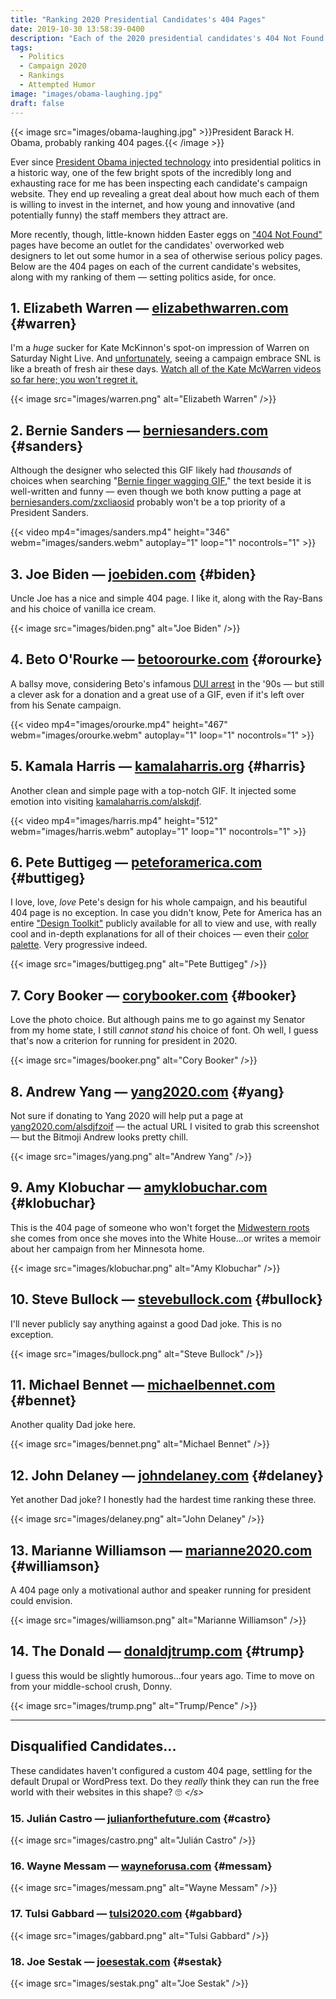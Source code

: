 ```yaml
---
title: "Ranking 2020 Presidential Candidates's 404 Pages"
date: 2019-10-30 13:58:39-0400
description: "Each of the 2020 presidential candidates's 404 Not Found pages, ranked."
tags:
  - Politics
  - Campaign 2020
  - Rankings
  - Attempted Humor
image: "images/obama-laughing.jpg"
draft: false
---
```


{{< image src="images/obama-laughing.jpg" >}}President Barack H. Obama, probably ranking 404 pages.{{< /image >}}

Ever since [President Obama injected technology](https://arstechnica.com/information-technology/2012/11/built-to-win-deep-inside-obamas-campaign-tech/) into presidential politics in a historic way, one of the few bright spots of the incredibly long and exhausting race for me has been inspecting each candidate's campaign website. They end up revealing a great deal about how much each of them is willing to invest in the internet, and how young and innovative (and potentially funny) the staff members they attract are.

More recently, though, little-known hidden Easter eggs on ["404 Not Found"](https://en.wikipedia.org/wiki/HTTP_404) pages have become an outlet for the candidates' overworked web designers to let out some humor in a sea of otherwise serious policy pages. Below are the 404 pages on each of the current candidate's websites, along with my ranking of them — setting politics aside, for once.

## 1. Elizabeth Warren — [elizabethwarren.com](https://elizabethwarren.com/asdfasdf404) {#warren}

I'm a _huge_ sucker for Kate McKinnon's spot-on impression of Warren on Saturday Night Live. And [unfortunately](https://twitter.com/realdonaldtrump/status/1097116612279316480), seeing a campaign embrace SNL is like a breath of fresh air these days. [Watch all of the Kate McWarren videos so far here; you won't regret it.](https://www.nbc.com/saturday-night-live/cast/kate-mckinnon-15056/impersonation/elizabeth-warren-287903)

{{< image src="images/warren.png" alt="Elizabeth Warren" />}}

## 2. Bernie Sanders — [berniesanders.com](https://berniesanders.com/asdfasdf404/) {#sanders}

Although the designer who selected this GIF likely had _thousands_ of choices when searching "[Bernie finger wagging GIF](https://www.google.com/search?q=Bernie+finger+wagging+GIF&tbm=isch&tbs=itp:animated)," the text beside it is well-written and funny — even though we both know putting a page at [berniesanders.com/zxcliaosid](https://berniesanders.com/zxcliaosid/) probably won't be a top priority of a President Sanders.

{{< video mp4="images/sanders.mp4" height="346" webm="images/sanders.webm" autoplay="1" loop="1" nocontrols="1" >}}

## 3. Joe Biden — [joebiden.com](https://joebiden.com/asdfasdf404) {#biden}

Uncle Joe has a nice and simple 404 page. I like it, along with the Ray-Bans and his choice of vanilla ice cream.

{{< image src="images/biden.png" alt="Joe Biden" />}}

## 4. Beto O'Rourke — [betoorourke.com](https://betoorourke.com/asdfasdf404) {#orourke}

A ballsy move, considering Beto's infamous [DUI arrest](https://www.politifact.com/texas/statements/2019/mar/14/club-growth/beto-orourke-arrested-dwi-flee-scene/) in the '90s — but still a clever ask for a donation and a great use of a GIF, even if it's left over from his Senate campaign.

{{< video mp4="images/orourke.mp4" height="467" webm="images/orourke.webm" autoplay="1" loop="1" nocontrols="1" >}}

## 5. Kamala Harris — [kamalaharris.org](https://kamalaharris.org/asdfasdf404) {#harris}

Another clean and simple page with a top-notch GIF. It injected some emotion into visiting [kamalaharris.com/alskdjf](https://kamalaharris.com/alskdjf).

{{< video mp4="images/harris.mp4" height="512" webm="images/harris.webm" autoplay="1" loop="1" nocontrols="1" >}}

## 6. Pete Buttigeg — [peteforamerica.com](https://peteforamerica.com/asdfasdf404/) {#buttigeg}

I love, love, _love_ Pete's design for his whole campaign, and his beautiful 404 page is no exception. In case you didn't know, Pete for America has an entire ["Design Toolkit"](https://design.peteforamerica.com/) publicly available for all to view and use, with really cool and in-depth explanations for all of their choices — even their [color palette](https://design.peteforamerica.com/colors). Very progressive indeed.

{{< image src="images/buttigeg.png" alt="Pete Buttigeg" />}}

## 7. Cory Booker — [corybooker.com](https://corybooker.com/asdfasdf404/) {#booker}

Love the photo choice. But although pains me to go against my Senator from my home state, I still _cannot stand_ his choice of font. Oh well, I guess that's now a criterion for running for president in 2020.

{{< image src="images/booker.png" alt="Cory Booker" />}}

## 8. Andrew Yang — [yang2020.com](https://www.yang2020.com/asdfasdf404) {#yang}

Not sure if donating to Yang 2020 will help put a page at [yang2020.com/alsdjfzoif](https://www.yang2020.com/alsdjfzoif) — the actual URL I visited to grab this screenshot — but the Bitmoji Andrew looks pretty chill.

{{< image src="images/yang.png" alt="Andrew Yang" />}}

## 9. Amy Klobuchar — [amyklobuchar.com](https://amyklobuchar.com/asdfasdf404) {#klobuchar}

This is the 404 page of someone who won't forget the [Midwestern roots](https://en.wikipedia.org/wiki/Uff_da) she comes from once she moves into the White House...or writes a memoir about her campaign from her Minnesota home.

{{< image src="images/klobuchar.png" alt="Amy Klobuchar" />}}

## 10. Steve Bullock — [stevebullock.com](https://stevebullock.com/asdfasdf404) {#bullock}

I'll never publicly say anything against a good Dad joke. This is no exception.

{{< image src="images/bullock.png" alt="Steve Bullock" />}}

## 11. Michael Bennet — [michaelbennet.com](https://michaelbennet.com/asdfasdf404) {#bennet}

Another quality Dad joke here.

{{< image src="images/bennet.png" alt="Michael Bennet" />}}

## 12. John Delaney — [johndelaney.com](https://www.johndelaney.com/asdfasdf404) {#delaney}

Yet another Dad joke? I honestly had the hardest time ranking these three.

{{< image src="images/delaney.png" alt="John Delaney" />}}

## 13. Marianne Williamson — [marianne2020.com](https://www.marianne2020.com/asdfasdf404) {#williamson}

A 404 page only a motivational author and speaker running for president could envision.

{{< image src="images/williamson.png" alt="Marianne Williamson" />}}

## 14. The Donald — [donaldjtrump.com](https://donaldjtrump.com/asdfasdf404) {#trump}

I guess this would be slightly humorous...four years ago. Time to move on from your middle-school crush, Donny.

{{< image src="images/trump.png" alt="Trump/Pence" />}}

---

## Disqualified Candidates...

These candidates haven't configured a custom 404 page, settling for the default Drupal or WordPress text. Do they _really_ think they can run the free world with their websites in this shape? 🙄 _&lt;/s&gt;_

### 15. Julián Castro — [julianforthefuture.com](https://www.julianforthefuture.com/asdfasdf404) {#castro}

{{< image src="images/castro.png" alt="Julián Castro" />}}

### 16. Wayne Messam — [wayneforusa.com](https://wayneforusa.com/asdfasdf404) {#messam}

{{< image src="images/messam.png" alt="Wayne Messam" />}}

### 17. Tulsi Gabbard — [tulsi2020.com](https://www.tulsi2020.com/asdfasdf404) {#gabbard}

{{< image src="images/gabbard.png" alt="Tulsi Gabbard" />}}

### 18. Joe Sestak — [joesestak.com](https://www.joesestak.com/asdfasdf404) {#sestak}

{{< image src="images/sestak.png" alt="Joe Sestak" />}}
